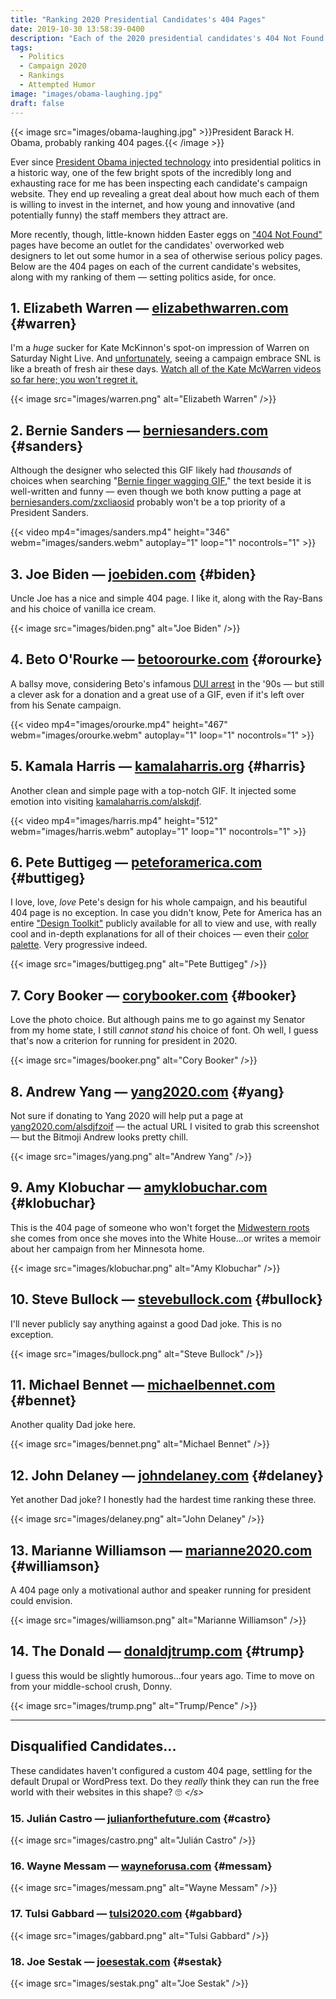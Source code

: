 ```yaml
---
title: "Ranking 2020 Presidential Candidates's 404 Pages"
date: 2019-10-30 13:58:39-0400
description: "Each of the 2020 presidential candidates's 404 Not Found pages, ranked."
tags:
  - Politics
  - Campaign 2020
  - Rankings
  - Attempted Humor
image: "images/obama-laughing.jpg"
draft: false
---
```


{{< image src="images/obama-laughing.jpg" >}}President Barack H. Obama, probably ranking 404 pages.{{< /image >}}

Ever since [President Obama injected technology](https://arstechnica.com/information-technology/2012/11/built-to-win-deep-inside-obamas-campaign-tech/) into presidential politics in a historic way, one of the few bright spots of the incredibly long and exhausting race for me has been inspecting each candidate's campaign website. They end up revealing a great deal about how much each of them is willing to invest in the internet, and how young and innovative (and potentially funny) the staff members they attract are.

More recently, though, little-known hidden Easter eggs on ["404 Not Found"](https://en.wikipedia.org/wiki/HTTP_404) pages have become an outlet for the candidates' overworked web designers to let out some humor in a sea of otherwise serious policy pages. Below are the 404 pages on each of the current candidate's websites, along with my ranking of them — setting politics aside, for once.

## 1. Elizabeth Warren — [elizabethwarren.com](https://elizabethwarren.com/asdfasdf404) {#warren}

I'm a _huge_ sucker for Kate McKinnon's spot-on impression of Warren on Saturday Night Live. And [unfortunately](https://twitter.com/realdonaldtrump/status/1097116612279316480), seeing a campaign embrace SNL is like a breath of fresh air these days. [Watch all of the Kate McWarren videos so far here; you won't regret it.](https://www.nbc.com/saturday-night-live/cast/kate-mckinnon-15056/impersonation/elizabeth-warren-287903)

{{< image src="images/warren.png" alt="Elizabeth Warren" />}}

## 2. Bernie Sanders — [berniesanders.com](https://berniesanders.com/asdfasdf404/) {#sanders}

Although the designer who selected this GIF likely had _thousands_ of choices when searching "[Bernie finger wagging GIF](https://www.google.com/search?q=Bernie+finger+wagging+GIF&tbm=isch&tbs=itp:animated)," the text beside it is well-written and funny — even though we both know putting a page at [berniesanders.com/zxcliaosid](https://berniesanders.com/zxcliaosid/) probably won't be a top priority of a President Sanders.

{{< video mp4="images/sanders.mp4" height="346" webm="images/sanders.webm" autoplay="1" loop="1" nocontrols="1" >}}

## 3. Joe Biden — [joebiden.com](https://joebiden.com/asdfasdf404) {#biden}

Uncle Joe has a nice and simple 404 page. I like it, along with the Ray-Bans and his choice of vanilla ice cream.

{{< image src="images/biden.png" alt="Joe Biden" />}}

## 4. Beto O'Rourke — [betoorourke.com](https://betoorourke.com/asdfasdf404) {#orourke}

A ballsy move, considering Beto's infamous [DUI arrest](https://www.politifact.com/texas/statements/2019/mar/14/club-growth/beto-orourke-arrested-dwi-flee-scene/) in the '90s — but still a clever ask for a donation and a great use of a GIF, even if it's left over from his Senate campaign.

{{< video mp4="images/orourke.mp4" height="467" webm="images/orourke.webm" autoplay="1" loop="1" nocontrols="1" >}}

## 5. Kamala Harris — [kamalaharris.org](https://kamalaharris.org/asdfasdf404) {#harris}

Another clean and simple page with a top-notch GIF. It injected some emotion into visiting [kamalaharris.com/alskdjf](https://kamalaharris.com/alskdjf).

{{< video mp4="images/harris.mp4" height="512" webm="images/harris.webm" autoplay="1" loop="1" nocontrols="1" >}}

## 6. Pete Buttigeg — [peteforamerica.com](https://peteforamerica.com/asdfasdf404/) {#buttigeg}

I love, love, _love_ Pete's design for his whole campaign, and his beautiful 404 page is no exception. In case you didn't know, Pete for America has an entire ["Design Toolkit"](https://design.peteforamerica.com/) publicly available for all to view and use, with really cool and in-depth explanations for all of their choices — even their [color palette](https://design.peteforamerica.com/colors). Very progressive indeed.

{{< image src="images/buttigeg.png" alt="Pete Buttigeg" />}}

## 7. Cory Booker — [corybooker.com](https://corybooker.com/asdfasdf404/) {#booker}

Love the photo choice. But although pains me to go against my Senator from my home state, I still _cannot stand_ his choice of font. Oh well, I guess that's now a criterion for running for president in 2020.

{{< image src="images/booker.png" alt="Cory Booker" />}}

## 8. Andrew Yang — [yang2020.com](https://www.yang2020.com/asdfasdf404) {#yang}

Not sure if donating to Yang 2020 will help put a page at [yang2020.com/alsdjfzoif](https://www.yang2020.com/alsdjfzoif) — the actual URL I visited to grab this screenshot — but the Bitmoji Andrew looks pretty chill.

{{< image src="images/yang.png" alt="Andrew Yang" />}}

## 9. Amy Klobuchar — [amyklobuchar.com](https://amyklobuchar.com/asdfasdf404) {#klobuchar}

This is the 404 page of someone who won't forget the [Midwestern roots](https://en.wikipedia.org/wiki/Uff_da) she comes from once she moves into the White House...or writes a memoir about her campaign from her Minnesota home.

{{< image src="images/klobuchar.png" alt="Amy Klobuchar" />}}

## 10. Steve Bullock — [stevebullock.com](https://stevebullock.com/asdfasdf404) {#bullock}

I'll never publicly say anything against a good Dad joke. This is no exception.

{{< image src="images/bullock.png" alt="Steve Bullock" />}}

## 11. Michael Bennet — [michaelbennet.com](https://michaelbennet.com/asdfasdf404) {#bennet}

Another quality Dad joke here.

{{< image src="images/bennet.png" alt="Michael Bennet" />}}

## 12. John Delaney — [johndelaney.com](https://www.johndelaney.com/asdfasdf404) {#delaney}

Yet another Dad joke? I honestly had the hardest time ranking these three.

{{< image src="images/delaney.png" alt="John Delaney" />}}

## 13. Marianne Williamson — [marianne2020.com](https://www.marianne2020.com/asdfasdf404) {#williamson}

A 404 page only a motivational author and speaker running for president could envision.

{{< image src="images/williamson.png" alt="Marianne Williamson" />}}

## 14. The Donald — [donaldjtrump.com](https://donaldjtrump.com/asdfasdf404) {#trump}

I guess this would be slightly humorous...four years ago. Time to move on from your middle-school crush, Donny.

{{< image src="images/trump.png" alt="Trump/Pence" />}}

---

## Disqualified Candidates...

These candidates haven't configured a custom 404 page, settling for the default Drupal or WordPress text. Do they _really_ think they can run the free world with their websites in this shape? 🙄 _&lt;/s&gt;_

### 15. Julián Castro — [julianforthefuture.com](https://www.julianforthefuture.com/asdfasdf404) {#castro}

{{< image src="images/castro.png" alt="Julián Castro" />}}

### 16. Wayne Messam — [wayneforusa.com](https://wayneforusa.com/asdfasdf404) {#messam}

{{< image src="images/messam.png" alt="Wayne Messam" />}}

### 17. Tulsi Gabbard — [tulsi2020.com](https://www.tulsi2020.com/asdfasdf404) {#gabbard}

{{< image src="images/gabbard.png" alt="Tulsi Gabbard" />}}

### 18. Joe Sestak — [joesestak.com](https://www.joesestak.com/asdfasdf404) {#sestak}

{{< image src="images/sestak.png" alt="Joe Sestak" />}}
